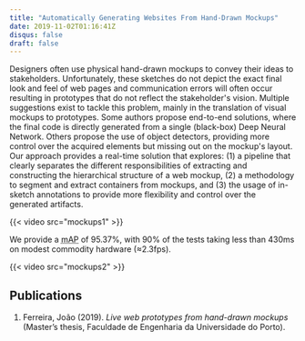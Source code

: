 ```yaml
---
title: "Automatically Generating Websites From Hand-Drawn Mockups"
date: 2019-11-02T01:16:41Z
disqus: false
draft: false
---
```


Designers often use physical hand-drawn mockups to convey their ideas to stakeholders. Unfortunately, these sketches do not depict the exact final look and feel of web pages and communication errors will often occur resulting in prototypes that do not reflect the stakeholder's vision. Multiple suggestions exist to tackle this problem, mainly in the translation of visual mockups to prototypes. Some authors propose end-to-end solutions, where the final code is directly generated from a single (black-box) Deep Neural Network. Others propose the use of object detectors, providing more control over the acquired elements but missing out on the mockup's layout. Our approach provides a real-time solution that explores: (1) a pipeline that clearly separates the different responsibilities of extracting and constructing the hierarchical structure of a web mockup, (2) a methodology to segment and extract containers from mockups, and (3) the usage of in-sketch annotations to provide more flexibility and control over the generated artifacts. 

{{< video src="mockups1" >}}

We provide a <abbr title="mean Average Precision">mAP</abbr> of 95.37%, with 90% of the tests taking less than 430ms on modest commodity hardware (&asymp;2.3fps).

{{< video src="mockups2" >}}

## Publications

  1. Ferreira, João (2019). *Live web prototypes from hand-drawn mockups* (Master’s thesis, Faculdade de Engenharia da Universidade do Porto). 